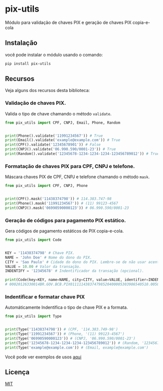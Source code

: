 # pix-utils

Módulo para validação de chaves PIX e geração de chaves PIX copia-e-cola

## Instalação

você pode instalar o módulo usando o comando:

```bash
pip install pix-utils
```

## Recursos

Veja alguns dos recursos desta biblioteca:

### Validação de chaves PIX.

Valida o tipo de chave chamando o método `validate`.

```python
from pix_utils import CPF, CNPJ, Email, Phone, Random


print(Phone().validate('11991234567')) # True
print(Email().validate('example@example.com')) # True
print(CPF().validate('12345678901')) # False
print(CNPJ().validate('06.990.590/0001-23')) # True
print(Random().validate('12345678-1234-1234-1234-123456789012')) # True
```

### Formatação de chaves PIX para CPF, CNPJ e telefone.

Máscara chaves PIX de CPF, CNPJ e telefone chamando o método `mask`.

```python
from pix_utils import CPF, CNPJ, Phone


print(CPF().mask('11438374798')) # 114.383.747-98
print(Phone().mask('11991234567')) # (11) 99123-4567
print(CNPJ().mask('06990590000123')) # 06.990.590/0001-23
```

### Geração de códigos para pagamento PIX estático.

Gera códigos de pagamento estáticos de PIX copia-e-cola.

```python
from pix_utils import Code


KEY = '11438374798' # Chave PIX.
NAME = 'John Doe' # Nome do dono do PIX.
CITY = 'Sao Paulo' # Cidade do dono do PIX. Lembre-se de não usar acentos.
VALUE = 10.00 # Valor da transação.
INDENTIFY = '12345678' # Indentificador da transação (opcional).

print(Code(key=KEY, name=NAME, city=CITY, value=VALUE, identifier=INDENTIFY)) 
# 00020126330014BR.GOV.BCB.PIX011111438374798520400005303986540510.005802BR5908John Doe6009Sao Paulo621205081234567863046A00
```

### Indentificar e formatar chave PIX

Automáticamente Indentifica o tipo de chave PIX e a formata.

```python
from pix_utils import Type


print(Type('11438374798')) # (CPF, '114.383.749-98')
print(Type('11991234567')) # (Phone, '(11) 99123-4567')
print(Type('06990590000123')) # (CNPJ, '06.990.590/0001-23')
print(Type('12345678-1234-1234-1234-123456789012')) # (Random, '12345678-1234-1234-1234-123456789012')
print(Type('example@example.com')) # (Email, example@example.com')
```

Você pode ver exemplos de usos [aqui](/examples)

## Licença

[MIT](LICENSE)



